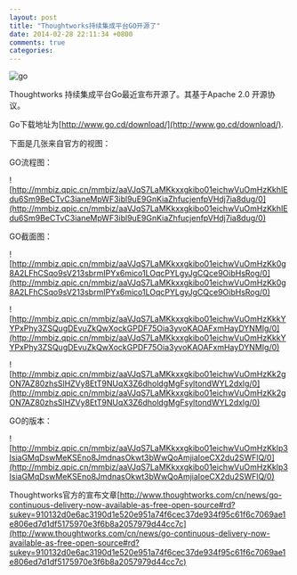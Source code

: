 ```yaml
---
layout: post
title: "Thoughtworks持续集成平台GO开源了"
date: 2014-02-28 22:11:34 +0800
comments: true
categories: 
---
```

![go](http://mmbiz.qpic.cn/mmbiz/aaVJqS7LaMKkxxgkibo01eichwVuOmHzKk1lR8OseSHNcsAhWTlYia2Ld59ibrwIjwibliaI2ZkghyDhjIibhyl1sqNfA/0)

Thoughtworks 持续集成平台Go最近宣布开源了。其基于Apache 2.0 开源协议。    

Go下载地址为[http://www.go.cd/download/](http://www.go.cd/download/).

下面是几张来自官方的视图：

GO流程图：

![http://mmbiz.qpic.cn/mmbiz/aaVJqS7LaMKkxxgkibo01eichwVuOmHzKkhIEdu6Sm9BeCTvC3ianeMpWF3ibl9uE9GnKiaZhfucjenfpVHdj7ia8dug/0](http://mmbiz.qpic.cn/mmbiz/aaVJqS7LaMKkxxgkibo01eichwVuOmHzKkhIEdu6Sm9BeCTvC3ianeMpWF3ibl9uE9GnKiaZhfucjenfpVHdj7ia8dug/0)

GO截面图：

![http://mmbiz.qpic.cn/mmbiz/aaVJqS7LaMKkxxgkibo01eichwVuOmHzKk0g8A2LFhCSqo9sV213sbrmIPYx6mico1LOqcPYLgyJgCQce9OibHsRog/0](http://mmbiz.qpic.cn/mmbiz/aaVJqS7LaMKkxxgkibo01eichwVuOmHzKk0g8A2LFhCSqo9sV213sbrmIPYx6mico1LOqcPYLgyJgCQce9OibHsRog/0)

![http://mmbiz.qpic.cn/mmbiz/aaVJqS7LaMKkxxgkibo01eichwVuOmHzKkkYYPxPhy3ZSQugDEvuZkQwXockGPDF75Oia3yvoKAOAFxmHayDYNMIg/0](http://mmbiz.qpic.cn/mmbiz/aaVJqS7LaMKkxxgkibo01eichwVuOmHzKkkYYPxPhy3ZSQugDEvuZkQwXockGPDF75Oia3yvoKAOAFxmHayDYNMIg/0)

![http://mmbiz.qpic.cn/mmbiz/aaVJqS7LaMKkxxgkibo01eichwVuOmHzKk2gON7AZ80zhsSlHZVy8EtT9NUqX3Z6dholdgMgFsyltondWYL2dxlg/0](http://mmbiz.qpic.cn/mmbiz/aaVJqS7LaMKkxxgkibo01eichwVuOmHzKk2gON7AZ80zhsSlHZVy8EtT9NUqX3Z6dholdgMgFsyltondWYL2dxlg/0)

GO的版本：

![http://mmbiz.qpic.cn/mmbiz/aaVJqS7LaMKkxxgkibo01eichwVuOmHzKklp3IsiaGMqDswMeKSEno8JmdnasOkwt3bWwQoAmjiaIoeCX2du2SWFlQ/0](http://mmbiz.qpic.cn/mmbiz/aaVJqS7LaMKkxxgkibo01eichwVuOmHzKklp3IsiaGMqDswMeKSEno8JmdnasOkwt3bWwQoAmjiaIoeCX2du2SWFlQ/0)

Thoughtworks官方的宣布文章[http://www.thoughtworks.com/cn/news/go-continuous-delivery-now-available-as-free-open-source#rd?sukey=910132d0e6ac3190d1e520e951a74f6cec37de934f95c61f6c7069ae1e806ed7d1df5175970e3f6b8a2057979d44cc7c](http://www.thoughtworks.com/cn/news/go-continuous-delivery-now-available-as-free-open-source#rd?sukey=910132d0e6ac3190d1e520e951a74f6cec37de934f95c61f6c7069ae1e806ed7d1df5175970e3f6b8a2057979d44cc7c)
